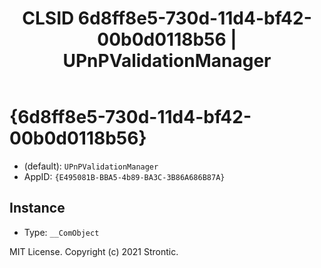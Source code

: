 ﻿---
title: "CLSID 6d8ff8e5-730d-11d4-bf42-00b0d0118b56 | UPnPValidationManager"
excerpt: What is COM-Object CLSID 6d8ff8e5-730d-11d4-bf42-00b0d0118b56?
---

# {6d8ff8e5-730d-11d4-bf42-00b0d0118b56}

* (default): `UPnPValidationManager`
* AppID: `{E495081B-BBA5-4b89-BA3C-3B86A686B87A}`

## Instance

* Type: `__ComObject`

MIT License. Copyright (c) 2021 Strontic.


